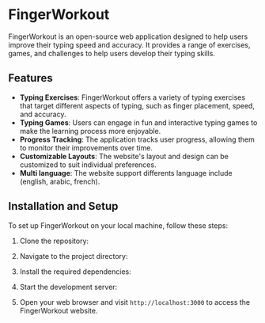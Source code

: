 # FingerWorkout

FingerWorkout is an open-source web application designed to help users improve their typing speed and accuracy. It provides a range of exercises, games, and challenges to help users develop their typing skills.

## Features

- **Typing Exercises**: FingerWorkout offers a variety of typing exercises that target different aspects of typing, such as finger placement, speed, and accuracy.
- **Typing Games**: Users can engage in fun and interactive typing games to make the learning process more enjoyable.
- **Progress Tracking**: The application tracks user progress, allowing them to monitor their improvements over time.
- **Customizable Layouts**: The website's layout and design can be customized to suit individual preferences.
- **Multi language**: The website support differents language include (english, arabic, french).


## Installation and Setup

To set up FingerWorkout on your local machine, follow these steps:

1. Clone the repository:

2. Navigate to the project directory:

3. Install the required dependencies:

4. Start the development server:

5. Open your web browser and visit `http://localhost:3000` to access the FingerWorkout website.
